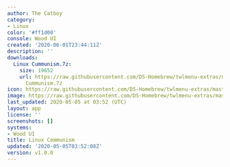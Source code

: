 ```yaml
---
author: The Catboy
category:
- Linux
color: '#ff1d00'
console: Wood UI
created: '2020-06-01T23:44:11Z'
description: ''
downloads:
  Linux Cummunism.7z:
    size: 19652
    url: https://raw.githubusercontent.com/DS-Homebrew/twlmenu-extras/master/_nds/TWiLightMenu/akmenu/themes/Linux
      Cummunism.7z
icon: https://raw.githubusercontent.com/DS-Homebrew/twlmenu-extras/master/_nds/TWiLightMenu/akmenu/themes/meta/Linux%20Cummunism/icon.png
image: https://raw.githubusercontent.com/DS-Homebrew/twlmenu-extras/master/_nds/TWiLightMenu/akmenu/themes/meta/Linux%20Cummunism/icon.png
last_updated: 2020-05-05 at 03:52 (UTC)
layout: app
license: ''
screenshots: []
systems:
- Wood UI
title: Linux Communism
updated: '2020-05-05T03:52:08Z'
version: v1.0.0
---
```

